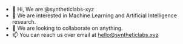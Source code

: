 - 👋 Hi, We are @syntheticlabs-xyz
- 👀 We are interested in Machine Learning and Artificial Intelligence research.
- 💞️ We are looking to collaborate on anything.
- 📫 You can reach us over email at hello@syntheticlabs.xyz

<!---
syntheticlabs-xyz/syntheticlabs-xyz is a ✨ special ✨ repository because its `README.md` (this file) appears on your GitHub profile.
You can click the Preview link to take a look at your changes.
--->
